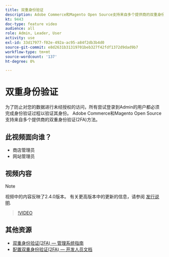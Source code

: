```yaml
---
title: 双重身份验证
description: Adobe Commerce和Magento Open Source支持来自多个提供商的双重身份验证(2FA)方法。 了解双重身份验证功能如何帮助保护存储管理员的安全。
kt: 9443
doc-type: feature video
audience: all
role: Admin, Leader, User
activity: use
exl-id: 33d17977-f02e-492a-ac95-a84f2db3b4d0
source-git-commit: e8d2631b31319701beb327f42fdf1372d9dad9b7
workflow-type: tm+mt
source-wordcount: '137'
ht-degree: 0%

---
```


# 双重身份验证

为了防止对您的数据进行未经授权的访问，所有尝试登录到Admin的用户都必须完成身份验证过程以验证其身份。 Adobe Commerce和Magento Open Source支持来自多个提供商的双重身份验证(2FA)方法。

## 此视频面向谁？

- 商店管理员
- 网站管理员

## 视频内容

>[!NOTE]
>
>视频中的内容反映了2.4.0版本。 有关更高版本中的更新的信息，请参阅 [发行说明](https://experienceleague.adobe.com/docs/commerce-operations/release/notes/overview.html).

>[!VIDEO](https://video.tv.adobe.com/v/339104?quality=12&learn=on)

## 其他资源

- [双重身份验证(2FA) — 管理系统指南](https://experienceleague.adobe.com/docs/commerce-admin/systems/security/2fa/security-two-factor-authentication.html)
- [配置双重身份验证(2FA) — 开发人员文档](https://developer.adobe.com/commerce/testing/functional-testing-framework/two-factor-authentication/)
